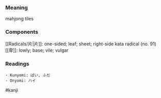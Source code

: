 ### Meaning

mahjong tiles

### Components

[[Radicals/片|片]]: one-sided; leaf; sheet; right-side kata radical (no. 91) [[卑]]: lowly; base; vile; vulgar

### Readings

```
- Kunyomi: ぱい, ふだ
- Onyomi: ハイ
```

#kanji